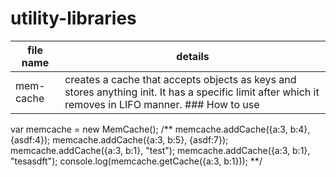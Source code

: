 # utility-libraries

| file name | details |
| --- | ---|
|mem-cache | creates a cache that accepts objects as keys and stores anything init. It has a specific limit after which it removes in LIFO manner. ### How to use
var memcache = new MemCache();
/**
memcache.addCache({a:3, b:4}, {asdf:4});
memcache.addCache({a:3, b:5}, {asdf:7});
memcache.addCache({a:3, b:1}, "test");
memcache.addCache({a:3, b:1}, "tesasdft");
console.log(memcache.getCache({a:3, b:1}));
**/


